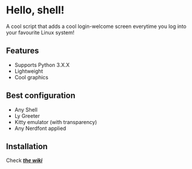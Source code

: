 # Hello, shell!
A cool script that adds a cool login-welcome screen everytime you log into your favourite Linux system!

## Features
* Supports Python 3.X.X
* Lightweight
* Cool graphics

## Best configuration
* Any Shell
* Ly Greeter
* Kitty emulator (with transparency)
* Any Nerdfont applied

## Installation
Check ***[the wiki](https://mick.gdn/wiki/hello.sh)***
